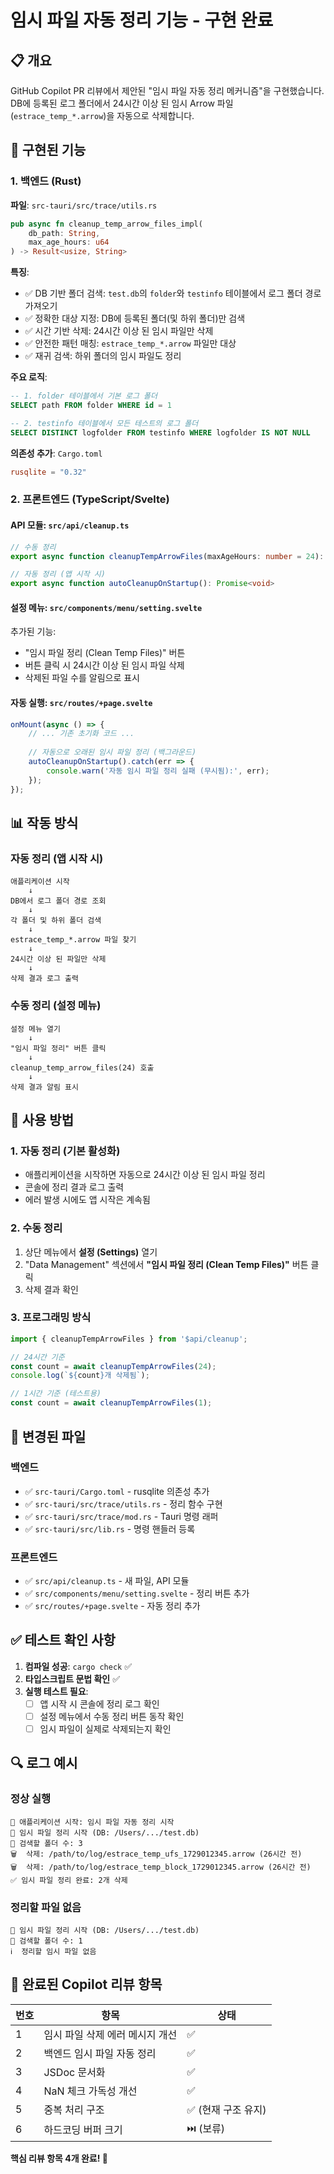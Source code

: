 # 임시 파일 자동 정리 기능 - 구현 완료

## 📋 개요

GitHub Copilot PR 리뷰에서 제안된 "임시 파일 자동 정리 메커니즘"을 구현했습니다.
DB에 등록된 로그 폴더에서 24시간 이상 된 임시 Arrow 파일(`estrace_temp_*.arrow`)을 자동으로 삭제합니다.

## 🎯 구현된 기능

### 1. 백엔드 (Rust)

**파일**: `src-tauri/src/trace/utils.rs`

```rust
pub async fn cleanup_temp_arrow_files_impl(
    db_path: String, 
    max_age_hours: u64
) -> Result<usize, String>
```

**특징**:
- ✅ DB 기반 폴더 검색: `test.db`의 `folder`와 `testinfo` 테이블에서 로그 폴더 경로 가져오기
- ✅ 정확한 대상 지정: DB에 등록된 폴더(및 하위 폴더)만 검색
- ✅ 시간 기반 삭제: 24시간 이상 된 임시 파일만 삭제
- ✅ 안전한 패턴 매칭: `estrace_temp_*.arrow` 파일만 대상
- ✅ 재귀 검색: 하위 폴더의 임시 파일도 정리

**주요 로직**:
```sql
-- 1. folder 테이블에서 기본 로그 폴더
SELECT path FROM folder WHERE id = 1

-- 2. testinfo 테이블에서 모든 테스트의 로그 폴더
SELECT DISTINCT logfolder FROM testinfo WHERE logfolder IS NOT NULL
```

**의존성 추가**: `Cargo.toml`
```toml
rusqlite = "0.32"
```

### 2. 프론트엔드 (TypeScript/Svelte)

#### API 모듈: `src/api/cleanup.ts`

```typescript
// 수동 정리
export async function cleanupTempArrowFiles(maxAgeHours: number = 24): Promise<number>

// 자동 정리 (앱 시작 시)
export async function autoCleanupOnStartup(): Promise<void>
```

#### 설정 메뉴: `src/components/menu/setting.svelte`

추가된 기능:
- "임시 파일 정리 (Clean Temp Files)" 버튼
- 버튼 클릭 시 24시간 이상 된 임시 파일 삭제
- 삭제된 파일 수를 알림으로 표시

#### 자동 실행: `src/routes/+page.svelte`

```typescript
onMount(async () => {
    // ... 기존 초기화 코드 ...
    
    // 자동으로 오래된 임시 파일 정리 (백그라운드)
    autoCleanupOnStartup().catch(err => {
        console.warn('자동 임시 파일 정리 실패 (무시됨):', err);
    });
});
```

## 📊 작동 방식

### 자동 정리 (앱 시작 시)
```
애플리케이션 시작
    ↓
DB에서 로그 폴더 경로 조회
    ↓
각 폴더 및 하위 폴더 검색
    ↓
estrace_temp_*.arrow 파일 찾기
    ↓
24시간 이상 된 파일만 삭제
    ↓
삭제 결과 로그 출력
```

### 수동 정리 (설정 메뉴)
```
설정 메뉴 열기
    ↓
"임시 파일 정리" 버튼 클릭
    ↓
cleanup_temp_arrow_files(24) 호출
    ↓
삭제 결과 알림 표시
```

## 🚀 사용 방법

### 1. 자동 정리 (기본 활성화)
- 애플리케이션을 시작하면 자동으로 24시간 이상 된 임시 파일 정리
- 콘솔에 정리 결과 로그 출력
- 에러 발생 시에도 앱 시작은 계속됨

### 2. 수동 정리
1. 상단 메뉴에서 **설정 (Settings)** 열기
2. "Data Management" 섹션에서 **"임시 파일 정리 (Clean Temp Files)"** 버튼 클릭
3. 삭제 결과 확인

### 3. 프로그래밍 방식
```typescript
import { cleanupTempArrowFiles } from '$api/cleanup';

// 24시간 기준
const count = await cleanupTempArrowFiles(24);
console.log(`${count}개 삭제됨`);

// 1시간 기준 (테스트용)
const count = await cleanupTempArrowFiles(1);
```

## 📁 변경된 파일

### 백엔드
- ✅ `src-tauri/Cargo.toml` - rusqlite 의존성 추가
- ✅ `src-tauri/src/trace/utils.rs` - 정리 함수 구현
- ✅ `src-tauri/src/trace/mod.rs` - Tauri 명령 래퍼
- ✅ `src-tauri/src/lib.rs` - 명령 핸들러 등록

### 프론트엔드
- ✅ `src/api/cleanup.ts` - 새 파일, API 모듈
- ✅ `src/components/menu/setting.svelte` - 정리 버튼 추가
- ✅ `src/routes/+page.svelte` - 자동 정리 추가

## ✅ 테스트 확인 사항

1. **컴파일 성공**: `cargo check` ✅
2. **타입스크립트 문법 확인** ✅
3. **실행 테스트 필요**:
   - [ ] 앱 시작 시 콘솔에 정리 로그 확인
   - [ ] 설정 메뉴에서 수동 정리 버튼 동작 확인
   - [ ] 임시 파일이 실제로 삭제되는지 확인

## 🔍 로그 예시

### 정상 실행
```
🚀 애플리케이션 시작: 임시 파일 자동 정리 시작
🧹 임시 파일 정리 시작 (DB: /Users/.../test.db)
📂 검색할 폴더 수: 3
🗑️  삭제: /path/to/log/estrace_temp_ufs_1729012345.arrow (26시간 전)
🗑️  삭제: /path/to/log/estrace_temp_block_1729012345.arrow (26시간 전)
✅ 임시 파일 정리 완료: 2개 삭제
```

### 정리할 파일 없음
```
🧹 임시 파일 정리 시작 (DB: /Users/.../test.db)
📂 검색할 폴더 수: 1
ℹ️  정리할 임시 파일 없음
```

## 🎉 완료된 Copilot 리뷰 항목

| 번호 | 항목 | 상태 |
|------|------|------|
| 1 | 임시 파일 삭제 에러 메시지 개선 | ✅ |
| 2 | 백엔드 임시 파일 자동 정리 | ✅ |
| 3 | JSDoc 문서화 | ✅ |
| 4 | NaN 체크 가독성 개선 | ✅ |
| 5 | 중복 처리 구조 | ✅ (현재 구조 유지) |
| 6 | 하드코딩 버퍼 크기 | ⏭️ (보류) |

**핵심 리뷰 항목 4개 완료! 🎊**
